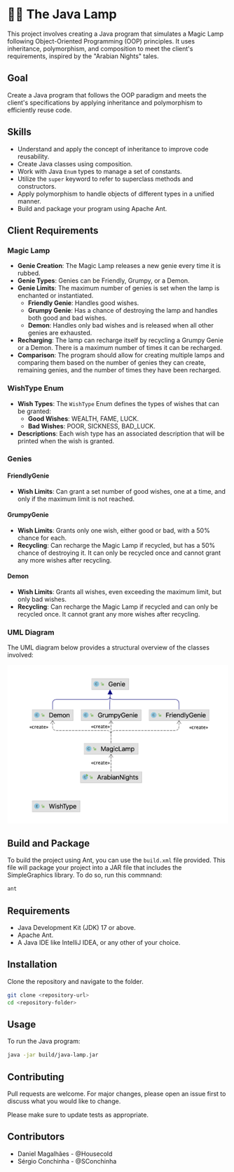 # 🧞‍♂️ The Java Lamp

This project involves creating a Java program that simulates a Magic Lamp following Object-Oriented Programming (OOP) principles. It uses inheritance, polymorphism, and composition to meet the client's requirements, inspired by the "Arabian Nights" tales.

## Goal

Create a Java program that follows the OOP paradigm and meets the client's specifications by applying inheritance and polymorphism to efficiently reuse code.

## Skills

- Understand and apply the concept of inheritance to improve code reusability.
- Create Java classes using composition.
- Work with Java `Enum` types to manage a set of constants.
- Utilize the `super` keyword to refer to superclass methods and constructors.
- Apply polymorphism to handle objects of different types in a unified manner.
- Build and package your program using Apache Ant.

## Client Requirements

### Magic Lamp

- **Genie Creation**: The Magic Lamp releases a new genie every time it is rubbed.
- **Genie Types**: Genies can be Friendly, Grumpy, or a Demon.
- **Genie Limits**: The maximum number of genies is set when the lamp is enchanted or instantiated.
  - **Friendly Genie**: Handles good wishes.
  - **Grumpy Genie**: Has a chance of destroying the lamp and handles both good and bad wishes.
  - **Demon**: Handles only bad wishes and is released when all other genies are exhausted.
- **Recharging**: The lamp can recharge itself by recycling a Grumpy Genie or a Demon. There is a maximum number of times it can be recharged.
- **Comparison**: The program should allow for creating multiple lamps and comparing them based on the number of genies they can create, remaining genies, and the number of times they have been recharged.

### WishType Enum

- **Wish Types**: The `WishType` Enum defines the types of wishes that can be granted:
  - **Good Wishes**: WEALTH, FAME, LUCK.
  - **Bad Wishes**: POOR, SICKNESS, BAD_LUCK.
- **Descriptions**: Each wish type has an associated description that will be printed when the wish is granted.

### Genies

#### FriendlyGenie

- **Wish Limits**: Can grant a set number of good wishes, one at a time, and only if the maximum limit is not reached.
  
#### GrumpyGenie

- **Wish Limits**: Grants only one wish, either good or bad, with a 50% chance for each.
- **Recycling**: Can recharge the Magic Lamp if recycled, but has a 50% chance of destroying it. It can only be recycled once and cannot grant any more wishes after recycling.

#### Demon

- **Wish Limits**: Grants all wishes, even exceeding the maximum limit, but only bad wishes.
- **Recycling**: Can recharge the Magic Lamp if recycled and can only be recycled once. It cannot grant any more wishes after recycling.

### UML Diagram

The UML diagram below provides a structural overview of the classes involved:

![UML Diagram](java-lamp/uml/uml-java-lamp.png)

## Build and Package

To build the project using Ant, you can use the `build.xml` file provided. This file will package your project into a JAR file that includes the SimpleGraphics library. To do so, run this commnand:

```bash
ant
```

## Requirements

- Java Development Kit (JDK) 17 or above.
- Apache Ant.
- A Java IDE like IntelliJ IDEA, or any other of your choice.

## Installation

Clone the repository and navigate to the folder.

```bash
git clone <repository-url>
cd <repository-folder>
```

## Usage

To run the Java program:

```bash
java -jar build/java-lamp.jar
```

## Contributing

Pull requests are welcome. For major changes, please open an issue first to discuss what you would like to change.

Please make sure to update tests as appropriate.

## Contributors

-  Daniel Magalhães - @Housecold
-  Sérgio Conchinha - @SConchinha
